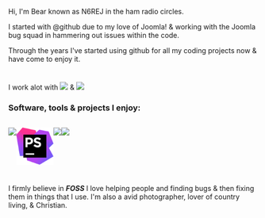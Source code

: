 Hi, I'm Bear known as N6REJ in the ham radio circles.  

I started with @github due to my love of Joomla! & working with the Joomla bug squad in hammering out issues within the code.  

Through the years I've started using github for all my coding projects now & have come to enjoy it.  

I work alot with  <a href="https://abivia.net"><img src="https://my.abivia.net/assets/img/logo.jpg" /></a> & <a href="https://am-graphix.com"><img src="https://am-graphix.com/images/sitegraphix/AMGLogo2012.png" style="padding-top: 24px;height=75px; width: 250px;" /></a>
<h3>Software, tools & projects I enjoy:</h3>
<p style="width: 100%; height: 100px; float: left; text-align: left;">
<img style="float: left;" src="https://cdn.joomla.org/images/Joomla_logo.png" height="75px" width="auto" />
<img style="float: left;" src="https://github.com/N6REJ/n6rej.github.io/blob/master/phpstorm.png" height="75px" width="auto"/>
<img style="float: left;" src="https://netbeans.apache.org/images/apache-netbeans.svg" height="75px" width="auto"/>
<img style="float: left; max-width="100px;" src="https://d2ogrdw2mh0rsl.cloudfront.net/production/images/static/header/header-logo.svg" height="75px" width="auto" />
</p>

I firmly believe in ***FOSS*** 
I love helping people and finding bugs & then fixing them in things that I use.
I'm also a avid photographer, lover of country living, & Christian.
